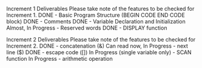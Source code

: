 Increment 1  Deliverables
Please take note of the features to be checked for Increment 1.
DONE - Basic Program Structure (BEGIN CODE END CODE block)
DONE - Comments
DONE - Variable Declaration and Initialization
Almost, In Progress - Reserved words
DONE - DISPLAY function

Increment 2 Deliverables
Please take note of the features to be checked for Increment 2.
DONE - concatenation (&)
Can read now, In Progress - next line ($)
DONE - escape code ([])
In Progress (single variable only) - SCAN function
In Progress - arithmetic operation